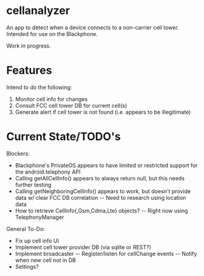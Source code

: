 cellanalyzer
============

An app to detect when a device connects to a non-carrier cell tower. Intended for use on the Blackphone.

Work in progress.


Features
============

Intend to do the following:

1. Monitor cell info for changes
2. Consult FCC cell tower DB for current cell(s)
3. Generate alert if cell tower is not found (i.e. appears to be illegitimate)


Current State/TODO's
=============

Blockers:
- Blackphone's PrivateOS appears to have limited or restricted support for the android.telephony API
- Calling getAllCellInfo() appears to always return null, but this needs further testing
- Calling getNeighboringCellInfo() appears to work, but doesn't provide data w/ clear FCC DB correlation
-- Need to research using location data
- How to retrieve CellInfo{,Gsm,Cdma,Lte} objects?
-- Right now using TelephonyManager

General To-Do:
- Fix up cell info UI
- Implement cell tower provider DB (via sqlite or REST?)
- Implement broadcaster
-- Register/listen for cellChange events
-- Notify when new cell not in DB
- Settings?
